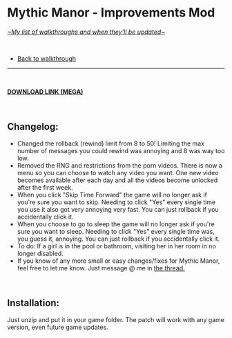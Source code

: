 # Mythic Manor - Improvements Mod
[*\~My list of walkthroughs and when they'll be updated\~*](https://www.patreon.com/maimlain)

<br>

- [Back to walkthrough](https://github.com/maim-lain/mythicmanor/blob/master/walkthrough.md)
 
---

<br>

[**DOWNLOAD LINK (MEGA)**](https://mega.nz/#!nHAxTYRQ!1koOpxA7ooPwbCwjBHZPy4wH2xTpGRidbhIf8B3GGhk)  

<br>

## Changelog:
- Changed the rollback (rewind) limit from 8 to 50! Limiting the max number of messages you could rewind was annoying and 8 was way too low.
- Removed the RNG and restrictions from the porn videos. There is now a menu so you can choose to watch any video you want. One new video becomes available after each day and all the videos become unlocked after the first week.
- When you click "Skip Time Forward" the game will no longer ask if you're sure you want to skip. Needing to click "Yes" every single time you use it also got very annoying very fast. You can just rollback if you accidentally click it.
- When you choose to go to sleep the game will no longer ask if you're sure you want to sleep. Needing to click "Yes" every single time was, you guess it, annoying. You can just rollback if you accidentally click it.
- To do: If a girl is in the pool or bathroom, visiting her in her room in no longer disabled.
- If you know of any more small or easy changes/fixes for Mythic Manor, feel free to let me know. Just message @ me in [the thread.](https://f95zone.com/threads/mythic-manor-v0-5-1-jikei.9201/)

<br>

## Installation:
Just unzip and put it in your game folder. The patch will work with any game version, even future game updates.
